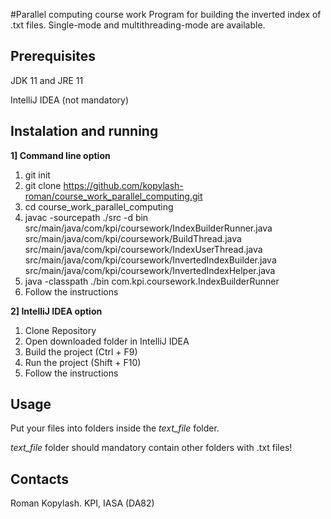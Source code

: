 #Parallel computing course work
Program for building the inverted index of .txt files. Single-mode and multithreading-mode are available.

## Prerequisites
JDK 11 and JRE 11

IntelliJ IDEA  (not mandatory)

## Instalation and running
**1] Command line option**
1) git init
2) git clone https://github.com/kopylash-roman/course_work_parallel_computing.git
3) cd course_work_parallel_computing
4) javac -sourcepath ./src -d bin src/main/java/com/kpi/coursework/IndexBuilderRunner.java src/main/java/com/kpi/coursework/BuildThread.java src/main/java/com/kpi/coursework/IndexUserThread.java src/main/java/com/kpi/coursework/InvertedIndexBuilder.java src/main/java/com/kpi/coursework/InvertedIndexHelper.java
5) java -classpath ./bin com.kpi.coursework.IndexBuilderRunner
6) Follow the instructions

**2] IntelliJ IDEA option**
1) Clone Repository
2) Open downloaded folder in IntelliJ IDEA
3) Build the project (Ctrl + F9)
4) Run the project (Shift + F10)
5) Follow the instructions

## Usage
Put your files into folders inside the *text_file* folder.

*text_file* folder should mandatory contain other folders with .txt files!

## Contacts
Roman Kopylash. KPI, IASA (DA82)